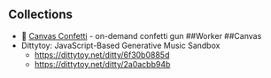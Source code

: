 
## Collections

- 🎉 [Canvas Confetti](https://github.com/catdad/canvas-confetti) - on-demand confetti gun ##Worker ##Canvas
- Dittytoy: JavaScript-Based Generative Music Sandbox
  - https://dittytoy.net/ditty/6f30b0885d
  - https://dittytoy.net/ditty/2a0acbb94b

